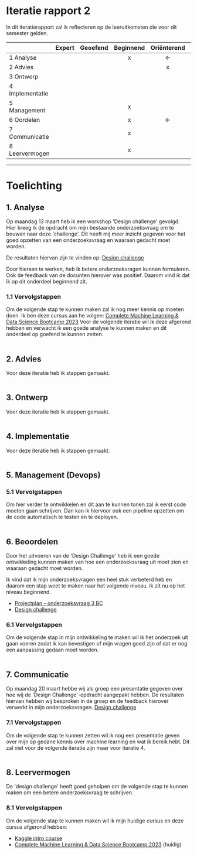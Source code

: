 # Iteratie rapport 2

In dit iteratierapport zal ik reflecteren op de leeruitkomsten die voor dit semester gelden.

|                 | Expert | Geoefend | Beginnend | Oriënterend | Onbekend |
| --------------- | :----: | :------: | :-------: | :---------: | :------: |
| 1 Analyse       |        |          |     x     |     <-      |          |
| 2 Advies        |        |          |           |      x      |          |
| 3 Ontwerp       |        |          |           |             |    x     |
| 4 Implementatie |        |          |           |             |    x     |
| 5 Management    |        |          |     x     |             |    x     |
| 6 Oordelen      |        |          |     x     |     <-      |          |
| 7 Communicatie  |        |          |     x     |             |          |
| 8 Leervermogen  |        |          |     x     |             |          |

---

# Toelichting

## **1. Analyse**

Op maandag 13 maart heb ik een workshop 'Design challenge' gevolgd. Hier kreeg ik de opdracht om mijn bestaande onderzoeksvraag om te bouwen naar deze 'challenge'. Dit heeft mij meer inzicht gegeven voor het goed opzetten van een onderzoeksvraag en waaraan gedacht moet worden.

De resultaten hiervan zijn te vinden op: [Design challenge](https://github.com/S7HaMachineLearning/documentation/blob/main/S7HaMachineLearning/Onderzoeksvragen/design%20challenge.md)

Door hieraan te werken, heb ik betere onderzoekvragen kunnen formuleren. Ook de feedback van de docunten hierover was positief. Daarom vind ik dat ik op dit onderdeel beginnend zit.

### **1.1 Vervolgstappen**

Om de volgende stap te kunnen maken zal ik nog meer kennis op moeten doen. Ik ben deze cursus aan he volgen: [Complete Machine Learning & Data Science Bootcamp 2023](https://www.udemy.com/course/complete-machine-learning-and-data-science-zero-to-mastery)
Voor de volgende iteratie wil ik deze afgerond hebben en verwacht ik een goede analyse te kunnen maken en dit onderdeel op goefend te kunnen zetten.
<br/>
<br/>

## **2. Advies**

Voor deze iteratie heb ik stappen gemaakt.
<br/>
<br/>

## **3. Ontwerp**

Voor deze iteratie heb ik stappen gemaakt.
<br/>
<br/>

## **4. Implementatie**

Voor deze iteratie heb ik stappen gemaakt.
<br/>
<br/>

## **5. Management (Devops)**

### **5.1 Vervolgstappen**

Om hier verder te ontwikkelen en dit aan te kunnen tonen zal ik eerst code moeten gaan schrijven. Dan kan ik hiervoor ook een pipeline opzetten om de code automatisch te testen en te deployen.
<br/>
<br/>

## **6. Beoordelen**

Door het uitvoeren van de 'Design Challenge' heb ik een goede ontwikkeling kunnen maken van hoe een onderzoeksvraag uit moet zien en waaraan gedacht moet worden.

Ik vind dat ik mijn onderzoeksvragen een heel stuk verbeterd heb en daarom een stap weet te maken naar het volgende niveau. Ik zit nu op het niveau beginnend.

- [Projectplan - onderzoeksvraag 3 BC](https://github.com/S7HaMachineLearning/documentation#onderzoeksvraag-3-BC)
- [Design challenge](https://github.com/S7HaMachineLearning/documentation/blob/main/S7HaMachineLearning/Onderzoeksvragen/design%20challenge.md)

### **6.1 Vervolgstappen**

Om de volgende stap in mijn ontwikkeling te maken wil ik het onderzoek uit gaan voeren zodat ik kan bevestigen of mijn vragen goed zijn of dat er nog een aanpassing gedaan moet worden.
<br/>
<br/>

## **7. Communicatie**

Op maandag 20 maart hebbe wij als groep een presentatie gegeven over hoe wij de 'Design Challenge'-opdracht aangepakt hebben. De resultaten hiervan hebben wij besproken in de groep en de feedback hierover verwerkt in mijn onderzoeksvragen. [Design challenge](https://github.com/S7HaMachineLearning/documentation/blob/main/S7HaMachineLearning/Onderzoeksvragen/design%20challenge.md)

### **7.1 Vervolgstappen**

Om de volgende stap te kunnen zetten wil ik nog een presentatie geven over mijn op gedane kennis over machine learning en wat ik bereik hebt. Dit zal niet voor de volgende iteratie zijn maar voor iteratie 4.
<br/>
<br/>

## **8. Leervermogen**

De 'design challenge' heeft goed geholpen om de volgende stap te kunnen maken om een betere onderzoeksvraag te schrijven.

### **8.1 Vervolgstappen**

Om de volgende stap te kunnen maken wil ik mijn huidige cursus en deze cursus afgerond hebben:

- [Kaggle intro course](https://www.kaggle.com/learn/intro-to-machine-learning)
- [Complete Machine Learning & Data Science Bootcamp 2023](https://www.udemy.com/course/complete-machine-learning-and-data-science-zero-to-mastery) (huidig)
